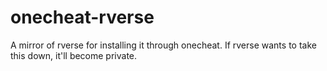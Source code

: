 # onecheat-rverse
A mirror of rverse for installing it through onecheat. If rverse wants to take this down, it'll become private.
